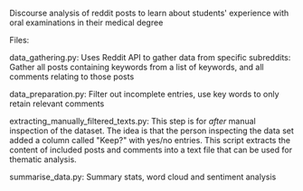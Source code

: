Discourse analysis of reddit posts to learn about students' experience with oral examinations in their medical degree

Files:

data_gathering.py: Uses Reddit API to gather data from specific subreddits: Gather all posts containing keywords from a list of keywords, and all comments relating to those posts

data_preparation.py: Filter out incomplete entries, use key words to only retain relevant comments

extracting_manually_filtered_texts.py: This step is for *after* manual inspection of the dataset. The idea is that the person inspecting the data set added a column called "Keep?" with yes/no entries. This script extracts the content of included posts and comments into a text file that can be used for thematic analysis.

summarise_data.py: Summary stats, word cloud and sentiment analysis
